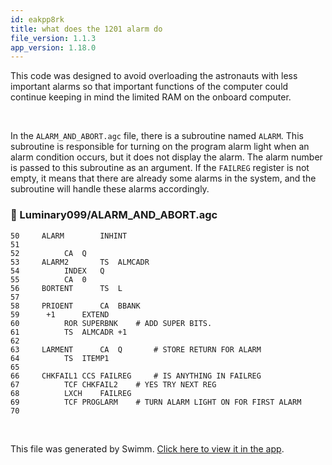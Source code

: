 ```yaml
---
id: eakpp8rk
title: what does the 1201 alarm do
file_version: 1.1.3
app_version: 1.18.0
---
```


This code was designed to avoid overloading the astronauts with less important alarms so that important functions of the computer could continue keeping in mind the limited RAM on the onboard computer.

<br/>

In the `ALARM_AND_ABORT.agc` file, there is a subroutine named `ALARM`. This subroutine is responsible for turning on the program alarm light when an alarm condition occurs, but it does not display the alarm. The alarm number is passed to this subroutine as an argument. If the `FAILREG` register is not empty, it means that there are already some alarms in the system, and the subroutine will handle these alarms accordingly.
<!-- NOTE-swimm-snippet: the lines below link your snippet to Swimm -->
### 📄 Luminary099/ALARM_AND_ABORT.agc
```agc
50     ALARM		INHINT
51     
52     		CA	Q
53     ALARM2		TS	ALMCADR
54     		INDEX	Q
55     		CA	0
56     BORTENT		TS	L
57     
58     PRIOENT		CA	BBANK
59      +1		EXTEND
60     		ROR	SUPERBNK	# ADD SUPER BITS.
61     		TS	ALMCADR +1
62     
63     LARMENT		CA	Q		# STORE RETURN FOR ALARM
64     		TS	ITEMP1
65     
66     CHKFAIL1	CCS	FAILREG		# IS ANYTHING IN FAILREG
67     		TCF	CHKFAIL2	# YES TRY NEXT REG
68     		LXCH	FAILREG
69     		TCF	PROGLARM	# TURN ALARM LIGHT ON FOR FIRST ALARM
70     
```

<br/>

This file was generated by Swimm. [Click here to view it in the app](https://app.swimm.io/repos/Z2l0aHViJTNBJTNBQXBvbGxvLTExJTNBJTNBam9uc3dpbW0=/docs/eakpp8rk).
